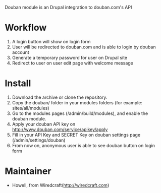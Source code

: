 Douban module is an Drupal integration to douban.com's API

# Workflow

1. A login button will show on login form 
2. User will be redirected to douban.com and is able to login by douban account
3. Generate a temporary password for user on Drupal site
4. Redirect to user on user edit page with welcome message

# Install

1. Download the archive or clone the repository.
2. Copy the douban/ folder in your modules folders (for example: sites/all/modules)
3. Go to the modules pages (/admin/build/modules), and enable the douban module.
4. Apply your douban API key on http://www.douban.com/service/apikey/apply
5. Fill in your API Key and SECRET Key on douban settings page (/admin/settings/douban)
7. From now on, anonymous user is able to see douban button on login form

# Maintainer

- Howell, from Wiredcraft(http://wiredcraft.com)